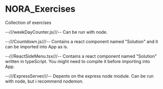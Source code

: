 # NORA_Exercises

Collection of exercises

--///weekDayCounter.js///--
Can be run with node.

--///Countdown.js///--
Contains a react component named "Solution" and it can be imported into App as is.

--///ReactSideMenu.tsx///--
Contains a react component named "Solution" written in typeScript. You might need to compile it before importing into App.

--///ExpressServer///--
Depents on the express node module. Can be run with node, but i recommend nodemon.
